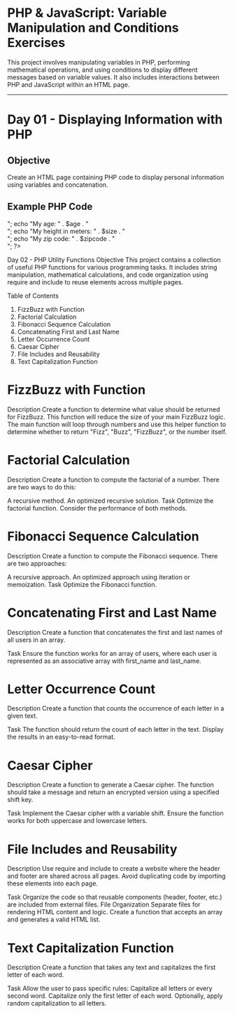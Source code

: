 # PHP & JavaScript: Variable Manipulation and Conditions Exercises

This project involves manipulating variables in PHP, performing mathematical operations, and using conditions to display different messages based on variable values. It also includes interactions between PHP and JavaScript within an HTML page.

---

# **Day 01 - Displaying Information with PHP**

## **Objective**  
Create an HTML page containing PHP code to display personal information using variables and concatenation.
  
## **Example PHP Code**  
<?php
  $firstname = "Anthony";  
  $lastname = "Cote";
  $age = 18;
  $size = 1.75; 
  $zipcode = "69000";
  
  echo "My first name and last name: " . $firstname . " " . $lastname . "<br>";
  echo "My age: " . $age . "<br>";
  echo "My height in meters: " . $size . "<br>";
  echo "My zip code: " . $zipcode . "<br>";
?>

Day 02 - PHP Utility Functions
Objective
This project contains a collection of useful PHP functions for various programming tasks. It includes string manipulation, mathematical calculations, and code organization using require and include to reuse elements across multiple pages.

Table of Contents
1. FizzBuzz with Function
2. Factorial Calculation
3. Fibonacci Sequence Calculation
4. Concatenating First and Last Name
5. Letter Occurrence Count
6. Caesar Cipher
7. File Includes and Reusability
8. Text Capitalization Function
# FizzBuzz with Function
Description
Create a function to determine what value should be returned for FizzBuzz. This function will reduce the size of your main FizzBuzz logic. The main function will loop through numbers and use this helper function to determine whether to return "Fizz", "Buzz", "FizzBuzz", or the number itself.

# Factorial Calculation
Description
Create a function to compute the factorial of a number. There are two ways to do this:

A recursive method.
An optimized recursive solution.
Task
Optimize the factorial function.
Consider the performance of both methods.
# Fibonacci Sequence Calculation
Description
Create a function to compute the Fibonacci sequence. There are two approaches:

A recursive approach.
An optimized approach using iteration or memoization.
Task
Optimize the Fibonacci function.
# Concatenating First and Last Name
Description
Create a function that concatenates the first and last names of all users in an array.

Task
Ensure the function works for an array of users, where each user is represented as an associative array with first_name and last_name.
# Letter Occurrence Count
Description
Create a function that counts the occurrence of each letter in a given text.

Task
The function should return the count of each letter in the text.
Display the results in an easy-to-read format.
# Caesar Cipher
Description
Create a function to generate a Caesar cipher. The function should take a message and return an encrypted version using a specified shift key.

Task
Implement the Caesar cipher with a variable shift.
Ensure the function works for both uppercase and lowercase letters.
# File Includes and Reusability
Description
Use require and include to create a website where the header and footer are shared across all pages. Avoid duplicating code by importing these elements into each page.

Task
Organize the code so that reusable components (header, footer, etc.) are included from external files.
File Organization
Separate files for rendering HTML content and logic.
Create a function that accepts an array and generates a valid HTML list.
# Text Capitalization Function
Description
Create a function that takes any text and capitalizes the first letter of each word.

Task
Allow the user to pass specific rules:
Capitalize all letters or every second word.
Capitalize only the first letter of each word.
Optionally, apply random capitalization to all letters.
